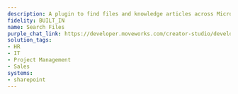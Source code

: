 ```yaml
---
description: A plugin to find files and knowledge articles across Microsoft SharePoint.
fidelity: BUILT_IN
name: Search Files
purple_chat_link: https://developer.moveworks.com/creator-studio/developer-tools/purple-chat/?conversation=%7B%22startTimestamp%22%3A%2211%3A43+AM%22%2C%22messages%22%3A%5B%7B%22parts%22%3A%5B%7B%22richText%22%3A%22%3Cp%3Ewhere+can+I+find+our+latest+company+logo+files%3F%3C%2Fp%3E%22%7D%5D%2C%22role%22%3A%22user%22%7D%2C%7B%22parts%22%3A%5B%7B%22richText%22%3A%22%3Cp%3EI+found+a+folder+named+%27%3Cstrong%3EBrand+Assets+2025%3C%2Fstrong%3E%27+containing+the+latest+logo+files.+Here+they+are%3A%3C%2Fp%3E%22%7D%2C%7B%22apiBlock%22%3A%7B%22code%22%3A%22%7B%5Cn%5C%22file%5C%22%3A+%7B%5C%22name%5C%22%3A+%5C%22Logo_primary.svg%5C%22%2C+%5C%22url%5C%22%3A+%5C%22...%5C%22%7D%5Cn%7D%22%2C%22caption%22%3A%22Logo_primary.svg%22%2C%22connectorName%22%3A%22sharepoint%22%7D%7D%2C%7B%22apiBlock%22%3A%7B%22code%22%3A%22%7B%5Cn%5C%22file%5C%22%3A+%7B%5C%22name%5C%22%3A+%5C%22Logo_white.png%5C%22%2C+%5C%22url%5C%22%3A+%5C%22...%5C%22%7D%5Cn%7D%22%2C%22caption%22%3A%22Logo_white.png%22%2C%22connectorName%22%3A%22sharepoint%22%7D%7D%2C%7B%22apiBlock%22%3A%7B%22code%22%3A%22%7B%5Cn%5C%22file%5C%22%3A+%7B%5C%22name%5C%22%3A+%5C%22Logo_black.eps%5C%22%2C+%5C%22url%5C%22%3A+%5C%22...%5C%22%7D%5Cn%7D%22%2C%22caption%22%3A%22Logo_black.eps%22%2C%22connectorName%22%3A%22sharepoint%22%7D%7D%5D%2C%22role%22%3A%22assistant%22%7D%5D%7D
solution_tags:
- HR
- IT
- Project Management
- Sales
systems:
- sharepoint
---
```

